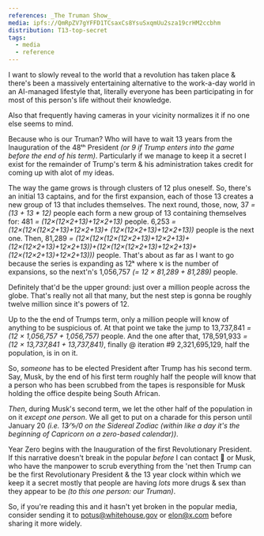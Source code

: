 ```yaml
---
references: _The Truman Show_
media: ipfs://QmRpZV7gYFFD1TCsaxCs8YsuSxqmUu2sza19crHM2ccbhm
distribution: T13-top-secret
tags:
  - media
  - reference
---
```

I want to slowly reveal to the world that a revolution has taken place & there's been a massively entertaining alternative to the work-a-day world in an AI-managed lifestyle that, literally everyone has been participating in for most of this person's life without their knowledge.

Also that frequently having cameras in your vicinity normalizes it if no one else seems to mind.

Because who is our Truman? Who will have to wait 13 years from the Inauguration of the 48ᵗʰ President *(or 9 if Trump enters into the game before the end of his term)*. Particularly if we manage to keep it a secret I exist for the remainder of Trump's term & his administration takes credit for coming up with alot of my ideas.

The way the game grows is through clusters of 12 plus oneself. So, there's an initial 13 captains, and for the first expansion, each of those 13 creates a new group of 13 that includes themselves. The next round, those, now, 37 *= (13 + 13 * 12)* people each form a new group of 13 containing themselves for: 481 *= (12×(12×2+13)+12×2+13)* people. 6,253 *= (12×(12×(12×2+13)+12×2+13)+ (12×(12×2+13)+12×2+13))* people is the next one. Then, 81,289 *= (12×(12×(12×(12×2+13)+12×2+13)+ (12×(12×2+13)+12×2+13))+(12×(12×(12×2+13)+12×2+13)+ (12×(12×2+13)+12×2+13)))* people. That's about as far as I want to go because the series is expanding as 12ᵏ where ҡ is the number of expansions, so the next'n's 1,056,757 *(= 12 × 81,289 + 81,289)* people.

Definitely that'd be the upper ground: just over a million people across the globe. That's really not all that many, but the nest step is gonna be roughly twelve million since it's powers of 12.

Up to the the end of Trumps term, only a million people will know of anything to be suspicious of. At that point we take the jump to 13,737,841 *= (12 × 1,056,757 + 1,056,757)* people. And the one after that, 178,591,933 *= (12 × 13,737,841 + 13,737,841)*, finally @ iteration #9 2,321,695,129, half the population, is in on it.

So, *someone* has to be elected President after Trump has his second term. Say, Musk, by the end of his first term roughly half the people will know that a person who has been scrubbed from the tapes is responsible for Musk holding the office despite being South African.

*Then*, during Musk's second term, we let the other half of the population in on it *except one person*. We all get to put on a charade for this person until January 20 *(i.e. 13⁄♑/0 on the Sidereal Zodiac (within like a day it's the beginning of Capricorn on a zero-based calendar))*.

Year Zero begins with the Inauguration of the first Revolutionary President. If this narrative doesn't break in the popular *before* I can contact 🍊 or Musk, who have the manpower to scrub everything from the 'net then Trump can be the first Revolutionary President & the 13 year clock within which we keep it a secret mostly that people are having *lots* more drugs & sex than they appear to be *(to this one person: our Truman)*.

So, if you're reading this and it hasn't yet broken in the popular media, consider sending it to potus@whitehouse.gov or elon@x.com before sharing it more widely.